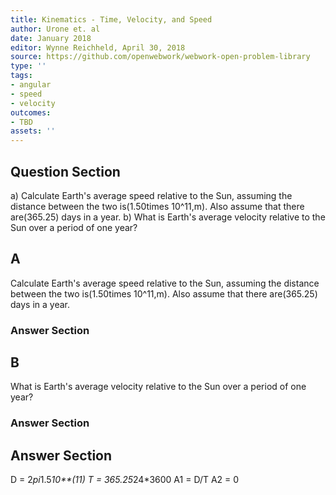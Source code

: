 ```yaml
---
title: Kinematics - Time, Velocity, and Speed
author: Urone et. al
date: January 2018
editor: Wynne Reichheld, April 30, 2018
source: https://github.com/openwebwork/webwork-open-problem-library
type: ''
tags:
- angular
- speed
- velocity
outcomes:
- TBD
assets: ''
---
```


## Question Section 

a) Calculate Earth's average speed relative to the Sun, assuming the distance between the two is(1.50times 10^11,m). Also assume that there are(365.25) days in a year.
b) What is Earth's average velocity relative to the Sun over a period of one year?
## A
Calculate Earth's average speed relative to the Sun, assuming the distance between the two is(1.50times 10^11,m). Also assume that there are(365.25) days in a year.
### Answer Section
## B
What is Earth's average velocity relative to the Sun over a period of one year?
### Answer Section


## Answer Section

D = 2*pi*1.5*10**(11)
T = 365.25*24*3600
A1 = D/T
A2 = 0